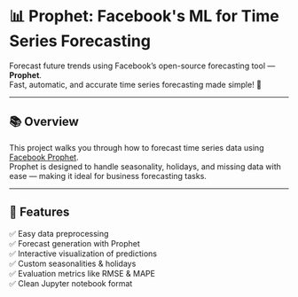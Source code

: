 # 📊 Prophet: Facebook's ML for Time Series Forecasting

Forecast future trends using Facebook’s open-source forecasting tool — **Prophet**.  
Fast, automatic, and accurate time series forecasting made simple! 🚀

---

## 📚 Overview

This project walks you through how to forecast time series data using [Facebook Prophet](https://facebook.github.io/prophet/).  
Prophet is designed to handle seasonality, holidays, and missing data with ease — making it ideal for business forecasting tasks.

---

## 🔧 Features

✅ Easy data preprocessing  
✅ Forecast generation with Prophet  
✅ Interactive visualization of predictions  
✅ Custom seasonalities & holidays  
✅ Evaluation metrics like RMSE & MAPE  
✅ Clean Jupyter notebook format
